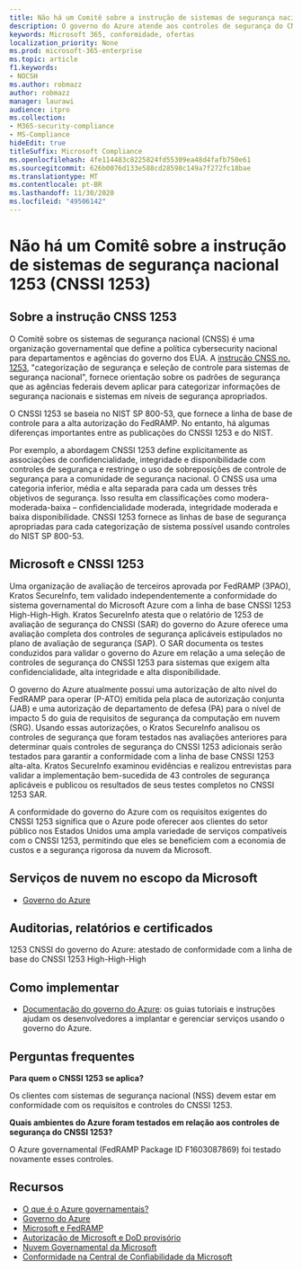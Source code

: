 ```yaml
---
title: Não há um Comitê sobre a instrução de sistemas de segurança nacional 1253 (CNSSI 1253)
description: O governo do Azure atende aos controles de segurança do CNSSI 1253 para sistemas governamentais dos EUA que exigem alta confidencialidade, alta integridade e alta disponibilidade.
keywords: Microsoft 365, conformidade, ofertas
localization_priority: None
ms.prod: microsoft-365-enterprise
ms.topic: article
f1.keywords:
- NOCSH
ms.author: robmazz
author: robmazz
manager: laurawi
audience: itpro
ms.collection:
- M365-security-compliance
- MS-Compliance
hideEdit: true
titleSuffix: Microsoft Compliance
ms.openlocfilehash: 4fe114483c8225824fd55309ea48d4fafb750e61
ms.sourcegitcommit: 626b0076d133e588cd28598c149a7f272fc18bae
ms.translationtype: MT
ms.contentlocale: pt-BR
ms.lasthandoff: 11/30/2020
ms.locfileid: "49506142"
---
```

# <a name="committee-on-national-security-systems-instruction-no-1253-cnssi-1253"></a>Não há um Comitê sobre a instrução de sistemas de segurança nacional 1253 (CNSSI 1253)

## <a name="about-cnss-instruction-1253"></a>Sobre a instrução CNSS 1253

O Comitê sobre os sistemas de segurança nacional (CNSS) é uma organização governamental que define a política cybersecurity nacional para departamentos e agências do governo dos EUA. A [instrução CNSS no. 1253](https://www.dss.mil/Portals/69/documents/io/rmf/CNSSI_No1253.pdf), "categorização de segurança e seleção de controle para sistemas de segurança nacional", fornece orientação sobre os padrões de segurança que as agências federais devem aplicar para categorizar informações de segurança nacionais e sistemas em níveis de segurança apropriados.  
  
O CNSSI 1253 se baseia no NIST SP 800-53, que fornece a linha de base de controle para a alta autorização do FedRAMP. No entanto, há algumas diferenças importantes entre as publicações do CNSSI 1253 e do NIST.  
  
Por exemplo, a abordagem CNSSI 1253 define explicitamente as associações de confidencialidade, integridade e disponibilidade com controles de segurança e restringe o uso de sobreposições de controle de segurança para a comunidade de segurança nacional. O CNSS usa uma categoria inferior, média e alta separada para cada um desses três objetivos de segurança. Isso resulta em classificações como modera-moderada-baixa – confidencialidade moderada, integridade moderada e baixa disponibilidade. CNSSI 1253 fornece as linhas de base de segurança apropriadas para cada categorização de sistema possível usando controles do NIST SP 800-53.

## <a name="microsoft-and-cnssi-1253"></a>Microsoft e CNSSI 1253

Uma organização de avaliação de terceiros aprovada por FedRAMP (3PAO), Kratos SecureInfo, tem validado independentemente a conformidade do sistema governamental do Microsoft Azure com a linha de base CNSSI 1253 High-High-High. Kratos SecureInfo atesta que o relatório de 1253 de avaliação de segurança do CNSSI (SAR) do governo do Azure oferece uma avaliação completa dos controles de segurança aplicáveis estipulados no plano de avaliação de segurança (SAP). O SAR documenta os testes conduzidos para validar o governo do Azure em relação a uma seleção de controles de segurança do CNSSI 1253 para sistemas que exigem alta confidencialidade, alta integridade e alta disponibilidade.  
  
O governo do Azure atualmente possui uma autorização de alto nível do FedRAMP para operar (P-ATO) emitida pela placa de autorização conjunta (JAB) e uma autorização de departamento de defesa (PA) para o nível de impacto 5 do guia de requisitos de segurança da computação em nuvem (SRG). Usando essas autorizações, o Kratos SecureInfo analisou os controles de segurança que foram testados nas avaliações anteriores para determinar quais controles de segurança do CNSSI 1253 adicionais serão testados para garantir a conformidade com a linha de base CNSSI 1253 alta-alta. Kratos SecureInfo examinou evidências e realizou entrevistas para validar a implementação bem-sucedida de 43 controles de segurança aplicáveis e publicou os resultados de seus testes completos no CNSSI 1253 SAR.  
  
A conformidade do governo do Azure com os requisitos exigentes do CNSSI 1253 significa que o Azure pode oferecer aos clientes do setor público nos Estados Unidos uma ampla variedade de serviços compatíveis com o CNSSI 1253, permitindo que eles se beneficiem com a economia de custos e a segurança rigorosa da nuvem da Microsoft.

## <a name="microsoft-in-scope-cloud-services"></a>Serviços de nuvem no escopo da Microsoft

- [Governo do Azure](https://aka.ms/AzureCompliance)

## <a name="audits-reports-and-certificates"></a>Auditorias, relatórios e certificados

1253 CNSSI do governo do Azure: atestado de conformidade com a linha de base do CNSSI 1253 High-High-High

## <a name="how-to-implement"></a>Como implementar

- [Documentação do governo do Azure](https://docs.microsoft.com/azure/azure-government/): os guias tutoriais e instruções ajudam os desenvolvedores a implantar e gerenciar serviços usando o governo do Azure.

## <a name="frequently-asked-questions"></a>Perguntas frequentes

**Para quem o CNSSI 1253 se aplica?**

Os clientes com sistemas de segurança nacional (NSS) devem estar em conformidade com os requisitos e controles do CNSSI 1253.

**Quais ambientes do Azure foram testados em relação aos controles de segurança do CNSSI 1253?**

O Azure governamental (FedRAMP Package ID F1603087869) foi testado novamente esses controles.

## <a name="resources"></a>Recursos

- [O que é o Azure governamentais?](https://docs.microsoft.com/azure/azure-government/documentation-government-welcome)
- [Governo do Azure](https://aka.ms/Azure-Government)
- [Microsoft e FedRAMP](offering-fedramp.md)
- [Autorização de Microsoft e DoD provisório](offering-DoD-DISA-L2-L4-L5.md)
- [Nuvem Governamental da Microsoft](https://www.microsoft.com/enterprise/government)
- [Conformidade na Central de Confiabilidade da Microsoft](https://www.microsoft.com/trust-center/compliance/compliance-overview)

